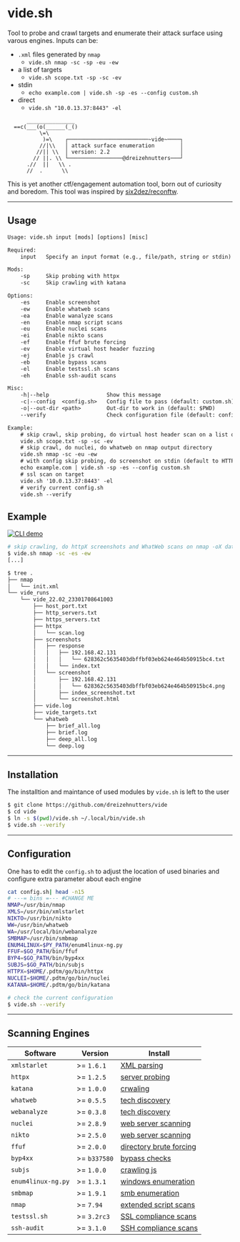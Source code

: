 # vide.sh

Tool to probe and crawl targets and enumerate their attack surface using varous engines. 
Inputs can be:
* `.xml` files generated by `nmap`
   - `vide.sh nmap -sc -sp -eu -ew`
* a list of targets
    - `vide.sh scope.txt -sp -sc -ev`
* stdin
    - `echo example.com | vide.sh -sp -es --config custom.sh`
* direct
    - `vide.sh "10.0.13.37:8443" -el`

```
      _______________
  ==c(___(o(______(_()
          \=\
           )=\    ┌─────────────────────────~vide~────┐
          //|\\   │ attack surface enumeration        │
         //|| \\  │ version: 2.2                      │
        // ||. \\ └─────────────────@dreizehnutters───┘
      .//  ||   \\ .
      //  .      \\ 
```
This is yet another ctf/engagement automation tool, born out of curiosity and boredom. This tool was inspired by [six2dez/reconftw](https://github.com/six2dez/reconftw).

---

## Usage

```txt
Usage: vide.sh input [mods] [options] [misc]

Required:
    input   Specify an input format (e.g., file/path, string or stdin)

Mods:
    -sp     Skip probing with httpx
    -sc     Skip crawling with katana

Options:
    -es     Enable screenshot
    -ew     Enable whatweb scans
    -ea     Enable wanalyze scans
    -en     Enable nmap script scans
    -eu     Enable nuclei scans
    -ei     Enable nikto scans
    -ef     Enable ffuf brute forcing
    -ev     Enable virtual host header fuzzing
    -ej     Enable js crawl
    -eb     Enable bypass scans
    -el     Enable testssl.sh scans
    -eh     Enable ssh-audit scans

Misc:
    -h|--help                  Show this message
    -c|--config  <config.sh>   Config file to pass (default: custom.sh)
    -o|--out-dir <path>        Out-dir to work in (default: $PWD)
    --verify                   Check configuration file (default: config.sh)

Example:
    # skip crawl, skip probing, do virtual host header scan on a list of targets
    vide.sh scope.txt -sp -sc -ev
    # skip crawl, do nuclei, do whatweb on nmap output directory
    vide.sh nmap -sc -eu -ew
    # with config skip probing, do screenshot on stdin (default to HTTP)
    echo example.com | vide.sh -sp -es --config custom.sh
    # ssl scan on target
    vide.sh '10.0.13.37:8443' -el
    # verify current config.sh
    vide.sh --verify
```

## Example

[![CLI
demo](https://miro.medium.com/v2/resize:fit:4800/format:webp/1*37G-LKGZgEAx-0JFcn4fKw.gif)](https://miro.medium.com/v2/resize:fit:4800/format:webp/1*37G-LKGZgEAx-0JFcn4fKw.gif)

```bash
# skip crawling, do httpX screenshots and WhatWeb scans on nmap -oX data
$ vide.sh nmap -sc -es -ew
[...]

$ tree .
├── nmap
│   └── init.xml
└── vide_runs
    └── vide_22.02_23301708641003
        ├── host_port.txt
        ├── http_servers.txt
        ├── https_servers.txt
        ├── httpx
        │   └── scan.log
        ├── screenshots
        │   ├── response
        │   │   ├── 192.168.42.131
        │   │   │   └── 628362c5635403dbffbf03eb624e464b50915bc4.txt
        │   │   └── index.txt
        │   └── screenshot
        │       ├── 192.168.42.131
        │       │   └── 628362c5635403dbffbf03eb624e464b50915bc4.png
        │       ├── index_screenshot.txt
        │       └── screenshot.html
        ├── vide.log
        ├── vide_targets.txt
        └── whatweb
            ├── brief_all.log
            ├── brief.log
            ├── deep_all.log
            └── deep.log
```

---

## Installation

The installtion and maintance of used modules by `vide.sh` is left to the user

```bash
$ git clone https://github.com/dreizehnutters/vide
$ cd vide
$ ln -s $(pwd)/vide.sh ~/.local/bin/vide.sh
$ vide.sh --verify
```
---

## Configuration 

One has to edit the `config.sh` to adjust the location of used binaries and configure extra parameter about each engine

```bash
cat config.sh| head -n15
# ---= bins =--- #CHANGE ME
NMAP=/usr/bin/nmap
XMLS=/usr/bin/xmlstarlet
NIKTO=/usr/bin/nikto
WW=/usr/bin/whatweb
WA=/usr/local/bin/webanalyze
SMBMAP=/usr/bin/smbmap
ENUM4LINUX=$PY_PATH/enum4linux-ng.py
FFUF=$GO_PATH/bin/ffuf
BYP4=$GO_PATH/bin/byp4xx
SUBJS=$GO_PATH/bin/subjs
HTTPX=$HOME/.pdtm/go/bin/httpx
NUCLEI=$HOME/.pdtm/go/bin/nuclei
KATANA=$HOME/.pdtm/go/bin/katana
```

```bash
# check the current configuration
$ vide.sh --verify
```
---

## Scanning Engines
|Software|Version|Install|
|-|-|-|
|`xmlstarlet`| >= `1.6.1`| [XML parsing](https://xmlstar.sourceforge.net)|
|`httpx`| >= `1.2.5`| [server probing](https://github.com/projectdiscovery/httpx)|
|`katana`| >= `1.0.0`| [crwaling](https://github.com/projectdiscovery/katana)|
|`whatweb`| >= `0.5.5`| [tech discovery ](https://github.com/urbanadventurer/WhatWeb)|
|`webanalyze`| >= `0.3.8`| [tech discovery](https://github.com/rverton/webanalyze)|
|`nuclei`| >= `2.8.9`| [web server scanning](https://github.com/projectdiscovery/nuclei)|
|`nikto`| >= `2.5.0`| [web server scanning](https://github.com/sullo/nikto)|
|`ffuf`| >= `2.0.0`| [directory brute forcing](https://github.com/ffuf/ffuf)|
|`byp4xx`| >= `b337580`| [bypass checks](https://github.com/lobuhi/byp4xx)|
|`subjs`| >= `1.0.0`| [crawling js](https://github.com/lc/subjs)|
|`enum4linux-ng.py`| >= `1.3.1`| [windows enumeration  ](https://github.com/cddmp/enum4linux-ng)|
|`smbmap`| >= `1.9.1`| [smb enumeration](https://github.com/ShawnDEvans/smbmap)|
|`nmap`| >= `7.94`| [extended script scans](https://github.com/nmap/nmap)|
|`testssl.sh`| >= `3.2rc3`| [SSL compliance scans](https://testssl.sh/)|
|`ssh-audit`| >= `3.1.0`| [SSH compliance scans](https://pypi.org/project/ssh-audit/)|
